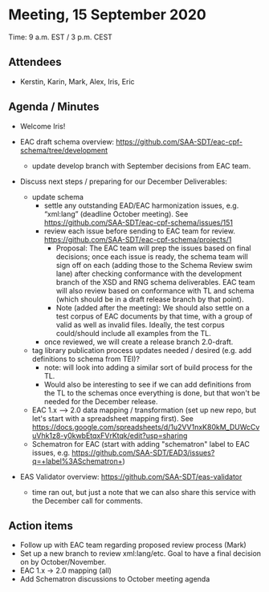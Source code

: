 # Meeting, 15 September 2020
Time: 9 a.m. EST / 3 p.m. CEST

## Attendees
- Kerstin, Karin, Mark, Alex, Iris, Eric

## Agenda / Minutes
- Welcome Iris!
- EAC draft schema overview: https://github.com/SAA-SDT/eac-cpf-schema/tree/development
  - update develop branch with September decisions from EAC team.
- Discuss next steps / preparing for our December Deliverables:
  - update schema
    - settle any outstanding EAD/EAC harmonization issues, e.g. “xml:lang” (deadline October meeting). See https://github.com/SAA-SDT/eac-cpf-schema/issues/151
    - review each issue before sending to EAC team for review. https://github.com/SAA-SDT/eac-cpf-schema/projects/1
      - Proposal: The EAC team will prep the issues based on final decisions; once each issue is ready, the schema team will sign off on each (adding those to the Schema Review swim lane) after checking conformance with the development branch of the XSD and RNG schema deliverables. EAC team will also review based on conformance with TL and schema (which should be in a draft release branch by that point). 
      - Note (added after the meeting): We should also settle on a test corpus of EAC documents by that time, with a group of valid as well as invalid files. Ideally, the test corpus could/should include all examples from the TL.
    - once reviewed, we will create a release branch 2.0-draft.
  - tag library publication process updates needed / desired (e.g. add definitions to schema from TEI)?
    - note: will look into adding a similar sort of build process for the TL.
    - Would also be interesting to see if we can add definitions from the TL to the schemas once everything is done, but that won't be needed for the December release.
  - EAC 1.x —> 2.0 data mapping / transformation (set up new repo, but let's start with a spreadsheet mapping first). See https://docs.google.com/spreadsheets/d/1u2VV1nxK80kM_DUWcCvuVhk1z8-y0kwbEtqxFVrKtqk/edit?usp=sharing
  - Schematron for EAC (start with adding "schematron" label to EAC issues, e.g. https://github.com/SAA-SDT/EAD3/issues?q=+label%3ASchematron+)

- EAS Validator overview: https://github.com/SAA-SDT/eas-validator
  - time ran out, but just a note that we can also share this service with the December call for comments.


## Action items
- Follow up with EAC team regarding proposed review process (Mark)
- Set up a new branch to review xml:lang/etc. Goal to have a final decision on by October/November.
- EAC 1.x -> 2.0 mapping (all)
- Add Schematron discussions to October meeting agenda
